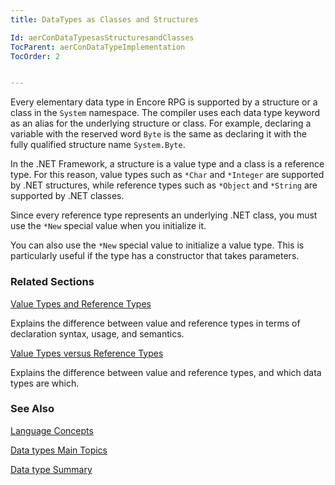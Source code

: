 ```yaml
---
title: DataTypes as Classes and Structures

Id: aerConDataTypesasStructuresandClasses
TocParent: aerConDataTypeImplementation
TocOrder: 2


---
```


Every elementary data type in Encore RPG is supported by a structure or a class in the ```System``` namespace. The compiler uses each data type keyword as an alias for the underlying structure or class. For example, declaring a variable with the reserved word ```Byte``` is the same as declaring it with the fully qualified structure name ```System.Byte```. 

In the .NET Framework, a structure is a value type and a class is a reference type. For this reason, value types such as ```*Char``` and ```*Integer``` are supported by .NET structures, while reference types such as ```*Object``` and ```*String``` are supported by .NET classes. 

Since every reference type represents an underlying .NET class, you must use the ```*New``` special value when you initialize it. 

You can also use the ```*New``` special value to initialize a value type. This is particularly useful if the type has a constructor that takes parameters. 

### Related Sections

[Value Types and Reference Types](ValuesTypesAndReferenceTypes.html)

Explains the difference between value and reference types in terms of
                declaration syntax, usage, and semantics.


[Value Types versus Reference Types](ValueTypesVsReferenceTypes.html)

Explains the difference between value and reference types, and which data
                types 	are which.


### See Also
[Language Concepts](/concepts/LanguageConceptsMain.html)

[Data types Main Topics](ecrLrfDataTypesMain.html)

[Data type Summary](Data_type_summary.html) 
